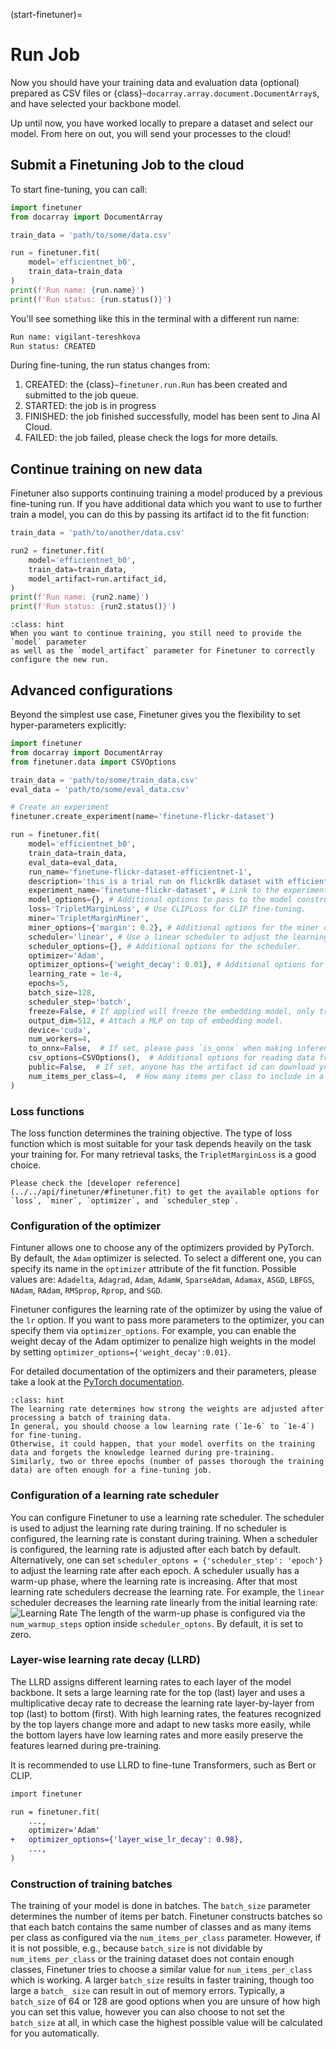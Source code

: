 (start-finetuner)=
# Run Job

Now you should have your training data and evaluation data (optional) prepared as CSV files or {class}`~docarray.array.document.DocumentArray`s,
and have selected your backbone model.

Up until now, you have worked locally to prepare a dataset and select our model. From here on out, you will send your processes to the cloud!

## Submit a Finetuning Job to the cloud

To start fine-tuning, you can call:

```python
import finetuner
from docarray import DocumentArray

train_data = 'path/to/some/data.csv'

run = finetuner.fit(
    model='efficientnet_b0',
    train_data=train_data
)
print(f'Run name: {run.name}')
print(f'Run status: {run.status()}')
```

You'll see something like this in the terminal with a different run name:

```bash
Run name: vigilant-tereshkova
Run status: CREATED
```

During fine-tuning,
the run status changes from:
1. CREATED: the {class}`~finetuner.run.Run` has been created and submitted to the job queue.
2. STARTED: the job is in progress
3. FINISHED: the job finished successfully, model has been sent to Jina AI Cloud.
4. FAILED: the job failed, please check the logs for more details.

## Continue training on new data

Finetuner also supports continuing training a model produced by a previous fine-tuning run.
If you have additional data which you want to use to further train a model, you can do this by passing its artifact id to the fit function:

```python
train_data = 'path/to/another/data.csv'

run2 = finetuner.fit(
    model='efficientnet_b0',
    train_data=train_data,
    model_artifact=run.artifact_id,
)
print(f'Run name: {run2.name}')
print(f'Run status: {run2.status()}')
```

```{admonition} Continue training requires a model parameter 
:class: hint
When you want to continue training, you still need to provide the `model` parameter
as well as the `model_artifact` parameter for Finetuner to correctly configure the new run.
```

## Advanced configurations
Beyond the simplest use case,
Finetuner gives you the flexibility to set hyper-parameters explicitly:

```python
import finetuner
from docarray import DocumentArray
from finetuner.data import CSVOptions

train_data = 'path/to/some/train_data.csv'
eval_data = 'path/to/some/eval_data.csv'

# Create an experiment
finetuner.create_experiment(name='finetune-flickr-dataset')

run = finetuner.fit(
    model='efficientnet_b0',
    train_data=train_data,
    eval_data=eval_data, 
    run_name='finetune-flickr-dataset-efficientnet-1',
    description='this is a trial run on flickr8k dataset with efficientnet b0.',
    experiment_name='finetune-flickr-dataset', # Link to the experiment created above.
    model_options={}, # Additional options to pass to the model constructor.
    loss='TripletMarginLoss', # Use CLIPLoss for CLIP fine-tuning.
    miner='TripletMarginMiner',
    miner_options={'margin': 0.2}, # Additional options for the miner constructor.
    scheduler='linear', # Use a linear scheduler to adjust the learning rate.
    scheduler_options={}, # Additional options for the scheduler.
    optimizer='Adam',
    optimizer_options={'weight_decay': 0.01}, # Additional options for the optimizer.
    learning_rate = 1e-4,
    epochs=5,
    batch_size=128,
    scheduler_step='batch',
    freeze=False, # If applied will freeze the embedding model, only train the MLP.
    output_dim=512, # Attach a MLP on top of embedding model.
    device='cuda',
    num_workers=4,
    to_onnx=False,  # If set, please pass `is_onnx` when making inference.
    csv_options=CSVOptions(),  # Additional options for reading data from a CSV file.
    public=False,  # If set, anyone has the artifact id can download your fine-tuned model.
    num_items_per_class=4,  # How many items per class to include in a batch.
)
```

### Loss functions

The loss function determines the training objective.
The type of loss function which is most suitable for your task depends heavily on the task your training for.
For many retrieval tasks, the `TripletMarginLoss` is a good choice.

```{Important}
Please check the [developer reference](../../api/finetuner/#finetuner.fit) to get the available options for `loss`, `miner`, `optimizer`, and `scheduler_step`.
```

### Configuration of the optimizer
Fintuner allows one to choose any of the optimizers provided by PyTorch.
By default, the `Adam` optimizer is selected.
To select a different one, you can specify its name in the `optimizer` attribute of the fit function.
Possible values are: `Adadelta`, `Adagrad`, `Adam`, `AdamW`, `SparseAdam`, `Adamax`, `ASGD`, `LBFGS`, `NAdam`, `RAdam`, `RMSprop`, `Rprop`, and `SGD`.

Finetuner configures the learning rate of the optimizer by using the value of the `lr` option.
If you want to pass more parameters to the optimizer, you can specify them via `optimizer_options`.
For example, you can enable the weight decay of the Adam optimizer to penalize high weights in the model by setting `optimizer_options={'weight_decay':0.01}`.

For detailed documentation of the optimizers and their parameters, please take a look at the [PyTorch documentation](https://pytorch.org/docs/stable/optim.html).

```{admonition} Choosing the right learning rate and number of epochs
:class: hint
The learning rate determines how strong the weights are adjusted after processing a batch of training data.
In general, you should choose a low learning rate (`1e-6` to `1e-4`) for fine-tuning.
Otherwise, it could happen, that your model overfits on the training data and forgets the knowledge learned during pre-training.
Similarly, two or three epochs (number of passes thorough the training data) are often enough for a fine-tuning job. 
```

### Configuration of a learning rate scheduler

You can configure Finetuner to use a learning rate scheduler.
The scheduler is used to adjust the learning rate during training.
If no scheduler is configured, the learning rate is constant during training.
When a scheduler is configured, the learning rate is adjusted after each batch by default.
Alternatively, one can set `scheduler_optons = {'scheduler_step': 'epoch'}` to adjust the learning rate after each epoch.
A scheduler usually has a warm-up phase, where the learning rate is increasing. After that most learning rate schedulers decrease the learning rate.
For example, the `linear` scheduler decreases the learning rate linearly from the initial learning rate:
![Learning Rate](https://user-images.githubusercontent.com/6599259/221238105-ee294b7e-544a-4de8-8c92-0c61275f29bb.png)
The length of the warm-up phase is configured via the `num_warmup_steps` option inside `scheduler_optons`.
By default, it is set to zero.

### Layer-wise learning rate decay (LLRD)

The LLRD assigns different learning rates to each layer of the model backbone.
It sets a large learning rate for the top (last) layer and uses a multiplicative decay rate to decrease the learning rate layer-by-layer from top (last) to bottom (first). 
With high learning rates,
the features recognized by the top layers change more and adapt to new tasks more easily,
while the bottom layers have low learning rates and more easily preserve the features learned during pre-training.

It is recommended to use LLRD to fine-tune Transformers, such as Bert or CLIP.

```diff
import finetuner

run = finetuner.fit(
    ...,
    optimizer='Adam'
+   optimizer_options={'layer_wise_lr_decay': 0.98},
    ...,
)
```

### Construction of training batches

The training of your model is done in batches.
The `batch_size` parameter determines the number of items per batch.
Finetuner constructs batches so that each batch contains the same number of classes and
as many items per class as configured via the `num_items_per_class` parameter.
However, if it is not possible, e.g., because `batch_size` is not dividable by
`num_items_per_class` or the training dataset does not contain enough classes,
Finetuner tries to choose a similar value for `num_items_per_class` which is working.
A larger `batch_size` results in faster training, though too large a `batch_ size` can result
in out of memory errors. Typically, a `batch_size` of 64 or 128 are good options when you
are unsure of how high you can set this value, however you can also choose to not set the `batch_size`
at all, in which case the highest possible value will be calculated for you automatically.